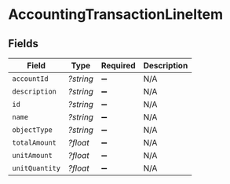 # AccountingTransactionLineItem


## Fields

| Field              | Type               | Required           | Description        |
| ------------------ | ------------------ | ------------------ | ------------------ |
| `accountId`        | *?string*          | :heavy_minus_sign: | N/A                |
| `description`      | *?string*          | :heavy_minus_sign: | N/A                |
| `id`               | *?string*          | :heavy_minus_sign: | N/A                |
| `name`             | *?string*          | :heavy_minus_sign: | N/A                |
| `objectType`       | *?string*          | :heavy_minus_sign: | N/A                |
| `totalAmount`      | *?float*           | :heavy_minus_sign: | N/A                |
| `unitAmount`       | *?float*           | :heavy_minus_sign: | N/A                |
| `unitQuantity`     | *?float*           | :heavy_minus_sign: | N/A                |